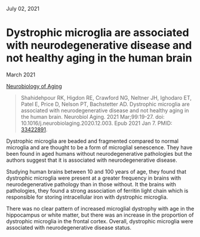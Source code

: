 July 02, 2021

# Dystrophic microglia are associated with neurodegenerative disease and not healthy aging in the human brain

March 2021

[Neurobiology of Aging](https://doi.org/10.1016/j.neurobiolaging.2020.12.003)

> Shahidehpour RK, Higdon RE, Crawford NG, Neltner JH, Ighodaro ET, Patel E,
> Price D, Nelson PT, Bachstetter AD. Dystrophic microglia are associated with
> neurodegenerative disease and not healthy aging in the human brain. Neurobiol
> Aging. 2021 Mar;99:19-27. doi: 10.1016/j.neurobiolaging.2020.12.003. Epub 2021
> Jan 7. PMID: [33422891](https://pubmed.ncbi.nlm.nih.gov/33422891).

Dystrophic microglia are beaded and fragmented compared to normal microglia and
are thought to be a form of microglial senescence. They have been found in aged
humans without neurodegenerative pathologies but the authors suggest that it is
associated with neurodegenerative disease.

Studying human brains between 10 and 100 years of age, they found that
dystrophic microglia were present at a greater frequency in brains with
neurodegenerative pathology than in those without. It the brains with
pathologies, they found a strong association of ferritin light chain which is
responsible for storing intracellular iron with dystrophic microglia.

There was no clear pattern of increased microglial dystrophy with age in the
hippocampus or white matter, but there was an increase in the proportion of
dystrophic microglia in the frontal cortex. Overall, dystrophic microglia were
associated with neurodegenerative disease status.
